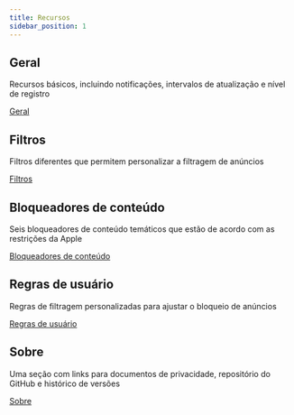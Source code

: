 ```yaml
---
title: Recursos
sidebar_position: 1
---
```


## Geral

Recursos básicos, incluindo notificações, intervalos de atualização e nível de registro

[Geral](adguard-for-safari/features/general.md)

## Filtros

Filtros diferentes que permitem personalizar a filtragem de anúncios

[Filtros](/adguard-for-safari/features/filters.md)

## Bloqueadores de conteúdo

Seis bloqueadores de conteúdo temáticos que estão de acordo com as restrições da Apple

[Bloqueadores de conteúdo](/adguard-for-safari/features/content-blockers/content-blockers.md)

## Regras de usuário

Regras de filtragem personalizadas para ajustar o bloqueio de anúncios

[Regras de usuário](/adguard-for-safari/features/rules.md)

## Sobre

Uma seção com links para documentos de privacidade, repositório do GitHub e histórico de versões

[Sobre](/adguard-for-safari/features/about.md)

